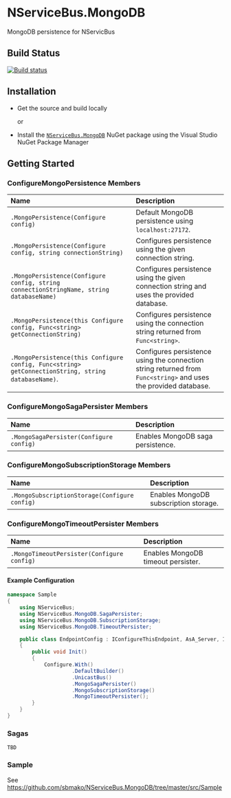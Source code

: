 NServiceBus.MongoDB
===================

MongoDB persistence for NServicBus

Build Status
-

[![Build status](https://ci.appveyor.com/api/projects/status/49hk227un4haesop)](https://ci.appveyor.com/project/sbmako/nservicebus-mongodb)

Installation
-
* Get the source and build locally

 	 or
 	  
* Install the [`NServiceBus.MongoDB`](https://www.nuget.org/packages/NServiceBus.MongoDB/) NuGet package using the Visual Studio NuGet Package Manager

Getting Started
-
### ConfigureMongoPersistence Members

|Name | Description |
|:-----|:-------------|
| `.MongoPersistence(Configure config)` | Default MongoDB persistence using `localhost:27172`. |
| `.MongoPersistence(Configure config, string connectionString)` | Configures persistence using the given connection string.  |
| `.MongoPersistence(Configure config, string connectionStringName, string databaseName)` | Configures persistence using the given connection string and uses the provided database. |
| `.MongoPersistence(this Configure config, Func<string> getConnectionString)` | Configures persistence using the connection string returned from `Func<string>`. |
| `.MongoPersistence(this Configure config, Func<string> getConnectionString, string databaseName)`. | Configures persistence using the connection string returned from `Func<string>` and uses the provided database. |

### ConfigureMongoSagaPersister Members

|Name | Description |
|:-----|:-------------|
| `.MongoSagaPersister(Configure config)` | Enables MongoDB saga persistence. |

### ConfigureMongoSubscriptionStorage Members

|Name | Description |
|:-----|:-------------|
| `.MongoSubscriptionStorage(Configure config)` | Enables MongoDB subscription storage. |

### ConfigureMongoTimeoutPersister Members

|Name | Description |
|:-----|:-------------|
| `.MongoTimeoutPersister(Configure config)` | Enables MongoDB timeout persister. |

#### Example Configuration

```csharp
namespace Sample
{
    using NServiceBus;
    using NServiceBus.MongoDB.SagaPersister;
    using NServiceBus.MongoDB.SubscriptionStorage;
    using NServiceBus.MongoDB.TimeoutPersister;

    public class EndpointConfig : IConfigureThisEndpoint, AsA_Server, IWantCustomInitialization
    {
        public void Init()
        {
            Configure.With()
                     .DefaultBuilder()
                     .UnicastBus()
                     .MongoSagaPersister()
                     .MongoSubscriptionStorage()
                     .MongoTimeoutPersister();
        }
    }
}
```
### Sagas

``` TBD ```

### Sample

See https://github.com/sbmako/NServiceBus.MongoDB/tree/master/src/Sample
